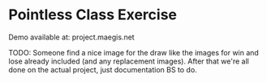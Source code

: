 # Pointless Class Exercise 

Demo available at: project.maegis.net

TODO: Someone find a nice image for the draw like the images for win and lose already included (and any replacement images). After that we're all done on the actual project, just documentation BS to do.
